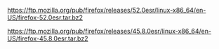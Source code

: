 https://ftp.mozilla.org/pub/firefox/releases/52.0esr/linux-x86_64/en-US/firefox-52.0esr.tar.bz2

https://ftp.mozilla.org/pub/firefox/releases/45.8.0esr/linux-x86_64/en-US/firefox-45.8.0esr.tar.bz2
